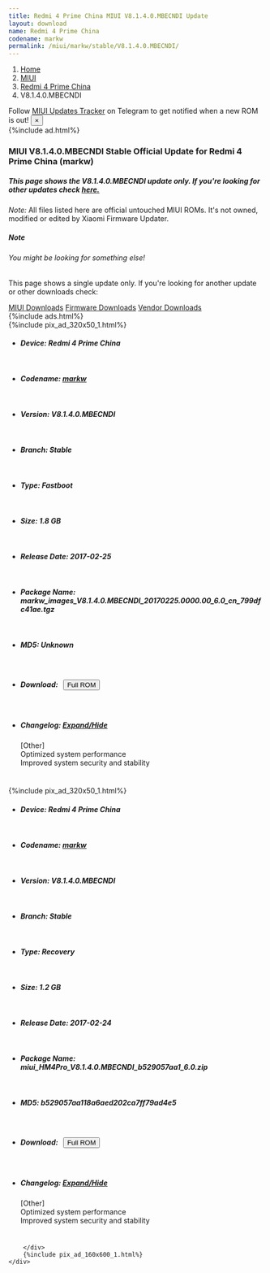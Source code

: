 ```yaml
---
title: Redmi 4 Prime China MIUI V8.1.4.0.MBECNDI Update
layout: download
name: Redmi 4 Prime China
codename: markw
permalink: /miui/markw/stable/V8.1.4.0.MBECNDI/
---
```

<nav aria-label="breadcrumb">
    <ol class="breadcrumb">
        <li class="breadcrumb-item"><a href="/">Home</a></li>
        <li class="breadcrumb-item"><a href="/miui/">MIUI</a></li>
        <li class="breadcrumb-item"><a href="/miui/markw/">Redmi 4 Prime China</a></li>
        <li class="breadcrumb-item active" aria-current="page">V8.1.4.0.MBECNDI</li>
    </ol>
</nav>
<div class="alert alert-primary alert-dismissible fade show" role="alert">
    Follow <a href="https://t.me/MIUIUpdatesTracker" class="alert-link">MIUI Updates Tracker</a> on Telegram to get
    notified when a new ROM is out!
    <button type="button" class="close" data-dismiss="alert" aria-label="Close">
        <span aria-hidden="true">&times;</span>
    </button>
</div>
{%include ad.html%}
<div class="col-12 mx-auto">
    <h3 class="title bg-light p-2 rounded">MIUI V8.1.4.0.MBECNDI Stable Official Update for Redmi 4 Prime China (markw)</h3>
    <h5>This page shows the V8.1.4.0.MBECNDI update only. If you're looking for other updates check
        <a href="/miui/markw/">here.</a></h5>
    <p><i>Note: </i>All files listed here are official untouched MIUI ROMs.
        It's not owned, modified or edited by Xiaomi Firmware Updater.</p>
    <div class="card">
        <div class="card-body">
            <h5 class="card-title">Note</h5>
            <h6 class="card-subtitle mb-2 text-muted">You might be looking for something else!</h6>
            <p class="card-text">This page shows a single update only.
                If you're looking for another update or other downloads check:</p>
            <a href="/miui/" class="card-link">MIUI Downloads</a>
            <a href="/firmware/" class="card-link">Firmware Downloads</a>
            <a href="/vendor/" class="card-link">Vendor Downloads</a>
        </div>
    </div>
    {%include ads.html%}
    <div class="row justify-content-center">
        <div class="col-10" id="downloads">
                    <div class="card card-body">
            {%include pix_ad_320x50_1.html%}
            <ul class="list-unstyled">
                <li style="padding-bottom: 10px;">
                    <h5><b>Device: </b>Redmi 4 Prime China</h5>
                </li>
                <li style="padding-bottom: 10px;">
                    <h5><b>Codename: </b> <a href="/miui/markw/" target="_blank">markw</a> </h5>
                </li>
                <li style="padding-bottom: 10px;">
                    <h5><b>Version: </b>V8.1.4.0.MBECNDI</h5>
                </li>
                <li style="padding-bottom: 10px;">
                    <h5><b>Branch: </b>Stable</h5>
                </li>
                <li style="padding-bottom: 10px;">
                    <h5><b>Type: </b>Fastboot</h5>
                </li>
                <li style="padding-bottom: 10px;">
                    <h5><b>Size: </b>1.8 GB</h5>
                </li>
                <li style="padding-bottom: 10px;">
                    <h5><b>Release Date: </b>2017-02-25</h5>
                </li>
                <li style="padding-bottom: 10px;">
                    <h5><b>Package Name: </b><span id="filename" class="text-dark">markw_images_V8.1.4.0.MBECNDI_20170225.0000.00_6.0_cn_799dfc41ae.tgz</span></h5>
                </li>
                <li style="padding-bottom: 10px;">
                    <h5><b>MD5: </b><span id="md5" class="text-muted">Unknown</span></h5>
                </li>
                <li style="padding-bottom: 10px;">
                    <h5><b>Download: </b><button type="button" id="download" class="btn btn-primary" style="margin: 7px;"
                            onclick="window.open('https://bigota.d.miui.com/V8.1.4.0.MBECNDI/markw_images_V8.1.4.0.MBECNDI_20170225.0000.00_6.0_cn_799dfc41ae.tgz', '_blank');"><i class="fa fa-download"></i> Full ROM</button></h5>
                </li>
                <li style="padding-bottom: 10px;">
                    <h5><b>Changelog: </b><a href="#markw_1_changelog" data-toggle="collapse" role="button"
                            aria-expanded="false" aria-controls="markw_1_changelog"> <i class="fa fa-arrow-down"
                                aria-hidden="true"></i> Expand/Hide</a></h5>
                    <div class="collapse" id="markw_1_changelog">
                        <p id="changelog_text">[Other]<br>Optimized system performance<br>Improved system security and stability</p>
                    </div>
                </li>
            </ul>
        </div>
        <div class="card card-body">
            {%include pix_ad_320x50_1.html%}
            <ul class="list-unstyled">
                <li style="padding-bottom: 10px;">
                    <h5><b>Device: </b>Redmi 4 Prime China</h5>
                </li>
                <li style="padding-bottom: 10px;">
                    <h5><b>Codename: </b> <a href="/miui/markw/" target="_blank">markw</a> </h5>
                </li>
                <li style="padding-bottom: 10px;">
                    <h5><b>Version: </b>V8.1.4.0.MBECNDI</h5>
                </li>
                <li style="padding-bottom: 10px;">
                    <h5><b>Branch: </b>Stable</h5>
                </li>
                <li style="padding-bottom: 10px;">
                    <h5><b>Type: </b>Recovery</h5>
                </li>
                <li style="padding-bottom: 10px;">
                    <h5><b>Size: </b>1.2 GB</h5>
                </li>
                <li style="padding-bottom: 10px;">
                    <h5><b>Release Date: </b>2017-02-24</h5>
                </li>
                <li style="padding-bottom: 10px;">
                    <h5><b>Package Name: </b><span id="filename" class="text-dark">miui_HM4Pro_V8.1.4.0.MBECNDI_b529057aa1_6.0.zip</span></h5>
                </li>
                <li style="padding-bottom: 10px;">
                    <h5><b>MD5: </b><span id="md5" class="text-muted">b529057aa118a6aed202ca7ff79ad4e5</span></h5>
                </li>
                <li style="padding-bottom: 10px;">
                    <h5><b>Download: </b><button type="button" id="download" class="btn btn-primary" style="margin: 7px;"
                            onclick="window.open('https://bigota.d.miui.com/V8.1.4.0.MBECNDI/miui_HM4Pro_V8.1.4.0.MBECNDI_b529057aa1_6.0.zip', '_blank');"><i class="fa fa-download"></i> Full ROM</button></h5>
                </li>
                <li style="padding-bottom: 10px;">
                    <h5><b>Changelog: </b><a href="#markw_2_changelog" data-toggle="collapse" role="button"
                            aria-expanded="false" aria-controls="markw_2_changelog"> <i class="fa fa-arrow-down"
                                aria-hidden="true"></i> Expand/Hide</a></h5>
                    <div class="collapse" id="markw_2_changelog">
                        <p id="changelog_text">[Other]<br>Optimized system performance<br>Improved system security and stability</p>
                    </div>
                </li>
            </ul>
        </div>

        </div>
        {%include pix_ad_160x600_1.html%}
    </div>
</div>